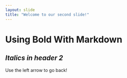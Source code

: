 ```yaml
---
layout: slide
title: "Welcome to our second slide!"
---
```

# **Using Bold With Markdown**
## *Italics in header 2*
Use the left arrow to go back!
